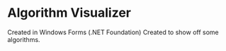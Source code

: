<h1>Algorithm Visualizer</h1>

Created in Windows Forms (.NET Foundation)
Created to show off some algorithms.
